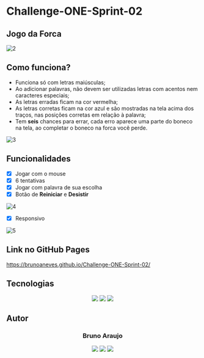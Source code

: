 # Challenge-ONE-Sprint-02
## Jogo da Forca

![2](https://user-images.githubusercontent.com/101733555/191281636-ae82f7d2-0e5a-4ad8-b39c-815e6e978fc9.png)

## Como funciona?
* Funciona só com letras maiúsculas;
* Ao adicionar palavras, não devem ser utilizadas letras com acentos nem caracteres especiais;
* As letras erradas ficam na cor vermelha;
* As letras corretas ficam na cor azul e são mostradas na tela acima dos traços, nas posições corretas em relação à palavra;
* Tem **seis** chances para errar, cada erro aparece uma parte do boneco na tela, ao completar o boneco na forca você perde.

![3](https://user-images.githubusercontent.com/101733555/191283941-e9ea8052-d3dc-41f4-aca1-f1cf21811d8b.png)

## Funcionalidades
- [x] Jogar com o mouse
- [X] 6 tentativas
- [X] Jogar com palavra de sua escolha
- [X] Botão de **Reiniciar** e **Desistir**

![4](https://user-images.githubusercontent.com/101733555/191286741-6c8a2b39-b1a0-4d84-a461-da18905a8b9b.jpg)

- [X] Responsivo 

![5](https://user-images.githubusercontent.com/101733555/191288902-46670ad4-9cfc-4d55-af9b-fe86c1989337.jpg)


## Link no GitHub Pages

https://brunoaneves.github.io/Challenge-ONE-Sprint-02/

## Tecnologias

<p align="center">
  <a href="https://html.com/"><img src="https://img.shields.io/badge/html5-%23E34F26.svg?style=for-the-badge&logo=html5&logoColor=white"/></a>
  <a href="https://www.w3.org/Style/CSS/Overview.en.html"><img src="https://img.shields.io/badge/css3-%231572B6.svg?style=for-the-badge&logo=css3&logoColor=white"/></a>
  <a href="https://www.javascript.com/"><img src="https://img.shields.io/badge/javascript-%23323330.svg?style=for-the-badge&logo=javascript&logoColor=%23F7DF1E"/></a>
</p>

Autor
------
<h3 align="center">Bruno Araujo</h3>
<p align="center">
 <a href="https://www.facebook.com/bruno.araujo.7355/"><img src="https://img.shields.io/badge/Facebook-1877F2?style=for-the-badge&logo=facebook&logoColor=white"></img></a>
 <a href="https://www.instagram.com/_brunoarauj_o/"><img src="https://img.shields.io/badge/Instagram-%23E4405F.svg?style=for-the-badge&logo=Instagram&logoColor=white"></img></a>
 <a href="https://www.linkedin.com/in/brunoaneves/"><img src="https://img.shields.io/badge/linkedin-%230077B5.svg?style=for-the-badge&logo=linkedin&logoColor=white"></img></a>
</p>

